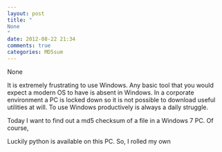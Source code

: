 ```yaml
---
layout: post
title: "
None
"
date: 2012-08-22 21:34
comments: true
categories: MD5sum
---
```


None


It is extremely frustrating to use Windows. Any basic tool that you would expect a modern OS to have is absent in Windows. In a corporate environment a PC is locked down so it is not possible to download useful utilities at will. To use Windows productively is always a daily struggle.


Today I want to find out a md5 checksum of a file in a Windows 7 PC. Of course, 


Luckily python is available on this PC. So, I rolled my own 

